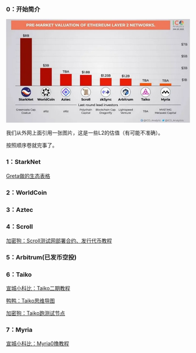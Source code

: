 ### 0：开始简介

![L2](index.assets/L2.png)

我们从外网上面引用一张图片，这是一些L2的估值（有可能不准确）。

按照顺序卷就完事了。

### 1：StarkNet

[Greta做的生态表格](https://docs.google.com/spreadsheets/d/1xatD73XFnwqYxPuX7rbC50VQu88V89AoWJWt2ed36Kw/edit#gid=1524187970)

### 2：WorldCoin

### 3：Aztec

### 4：Scroll

[加密狗：Scroll测试网部署合约、发行代币教程](https://medium.com/@jiamigou/%E5%8A%A0%E5%AF%86%E7%8B%97%E6%95%B4%E7%BC%96%E7%A9%BA%E6%8A%95%E7%AC%AC163%E7%AF%87-%E5%9C%A8scroll%E6%B5%8B%E8%AF%95%E7%BD%91%E4%B8%8A%E9%83%A8%E7%BD%B2%E6%99%BA%E8%83%BD%E5%90%88%E7%BA%A6-%E5%8F%91%E8%A1%8C%E4%BB%A3%E5%B8%81%E7%9A%84%E6%95%99%E7%A8%8B-58e239ba961d)

### 5：Arbitrum(已发币空投)

### 6：Taiko

[宣城小科比：Taiko二期教程](https://mirror.xyz/0xc9f6977cF31F9deCdD2c24DF92aa621e4259469B/kTeQPitcE9J3Mlh54XGQhO9mnQtzcampWetTRV2mlSQ)

[鸭鸭：Taiko思维导图](https://twitter.com/0x_irisl/status/1639915667121139712)

[加密狗：Taiko跑测试节点](https://medium.com/@jiamigou/%E5%8A%A0%E5%AF%86%E7%8B%97%E6%95%B4%E7%BC%96%E7%A9%BA%E6%8A%95%E7%AC%AC157%E7%AF%87-%E5%A6%82%E4%BD%95%E5%9C%A8taiko-alpha-2%E4%B8%8A%E5%AE%89%E8%A3%85%E8%8A%82%E7%82%B9-%E6%8C%96%E7%9F%BF%E6%95%99%E7%A8%8B-c63dee73feb6)

### 7：Myria

[宣城小科比：Myria0撸教程](https://mirror.xyz/0xc9f6977cF31F9deCdD2c24DF92aa621e4259469B/0ag0QYyRDxKjjxutUG6cMeitGo2kBp80NirL3U4edBo)